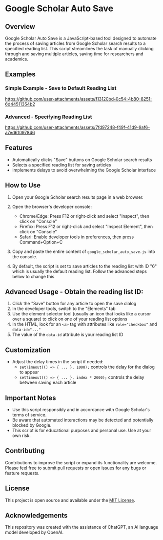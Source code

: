 # Google Scholar Auto Save

## Overview

Google Scholar Auto Save is a JavaScript-based tool designed to automate the process of saving articles from Google Scholar search results to a specified reading list. This script streamlines the task of manually clicking through and saving multiple articles, saving time for researchers and academics.

## Examples
### Simple Example - Save to Default Reading List
https://github.com/user-attachments/assets/f13120bd-0c54-4b80-8251-6d44511354b2

### Advanced - Specifying Reading List
https://github.com/user-attachments/assets/7fd97248-f49f-41d9-9af6-a7ed61097846


## Features

- Automatically clicks "Save" buttons on Google Scholar search results
- Selects a specified reading list for saving articles
- Implements delays to avoid overwhelming the Google Scholar interface

## How to Use

1. Open your Google Scholar search results page in a web browser.
2. Open the browser's developer console:
   - Chrome/Edge: Press F12 or right-click and select "Inspect", then click on "Console"
   - Firefox: Press F12 or right-click and select "Inspect Element", then click on "Console"
   - Safari: Enable developer tools in preferences, then press Command+Option+C

3. Copy and paste the entire content of `google_scholar_auto_save.js` into the console.

4. By default, the script is set to save articles to the reading list with ID "6" which is usually the default reading list. Follow the advanced steps below to change this.

## Advanced Usage - Obtain the reading list ID:

1. Click the "Save" button for any article to open the save dialog
2. In the developer tools, switch to the "Elements" tab
3. Use the element selector tool (usually an icon that looks like a cursor over a square) to click on one of your reading list options
4. In the HTML, look for an `<a>` tag with attributes like `role="checkbox"` and `data-id="..."`
5. The value of the `data-id` attribute is your reading list ID


## Customization

- Adjust the delay times in the script if needed:
  - `setTimeout(() => { ... }, 1000);` controls the delay for the dialog to appear
  - `setTimeout(() => { ... }, index * 2000);` controls the delay between saving each article

## Important Notes

- Use this script responsibly and in accordance with Google Scholar's terms of service.
- Be aware that automated interactions may be detected and potentially blocked by Google.
- This script is for educational purposes and personal use. Use at your own risk.

## Contributing

Contributions to improve the script or expand its functionality are welcome. Please feel free to submit pull requests or open issues for any bugs or feature requests.

## License

This project is open source and available under the [MIT License](LICENSE).

## Acknowledgements

This repository was created with the assistance of ChatGPT, an AI language model developed by OpenAI.

